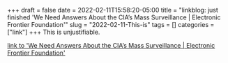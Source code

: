+++draft = falsedate = 2022-02-11T15:58:20-05:00title = "linkblog: just finished 'We Need Answers About the CIA’s Mass Surveillance | Electronic Frontier Foundation'"slug = "2022-02-11-This-is"tags = []categories = ["link"]+++This is unjustifiable. [link to 'We Need Answers About the CIA’s Mass Surveillance | Electronic Frontier Foundation'](https://www.eff.org/deeplinks/2022/02/we-need-answers-about-cias-mass-surveillance)